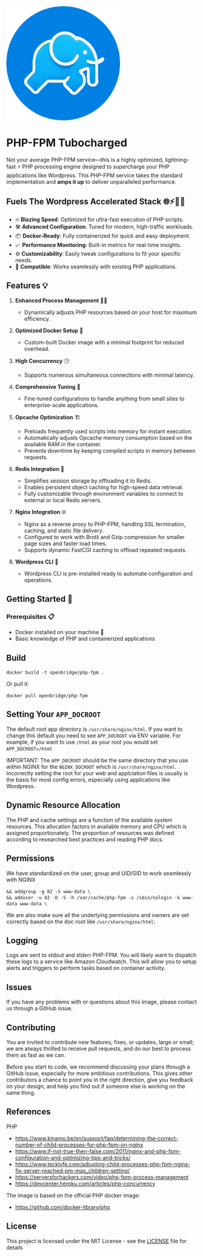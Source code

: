 

<img src="images/php.png" alt="PHP" width="300">

# PHP-FPM Tubocharged
Not your average PHP-FPM service—this is a highly optimized, lightning-fast ⚡ PHP processing engine designed to supercharge your PHP applications like Wordpress. This PHP-FPM service takes the standard implementation and **amps it up** to deliver unparalleled performance.

## Fuels The Wordpress Accelerated Stack 🌐⚡🚦🌀

- 🔥 **Blazing Speed**: Optimized for ultra-fast execution of PHP scripts.
- 🛠️ **Advanced Configuration**: Tuned for modern, high-traffic workloads.
- 📦 **Docker-Ready**: Fully containerized for quick and easy deployment.
- 📈 **Performance Monitoring**: Built-in metrics for real-time insights.
- ⚙️ **Customizability**: Easily tweak configurations to fit your specific needs.
- 🧩 **Compatible**: Works seamlessly with existing PHP applications.

## Features 💡

1. **Enhanced Process Management** 🧑‍💻  
      - Dynamically adjusts PHP resources based on your host for maximum efficiency.

2. **Optimized Docker Setup** 🐳  
      - Custom-built Docker image with a minimal footprint for reduced overhead.

3. **High Concurrency** 🕒  
      - Supports numerous simultaneous connections with minimal latency.

4. **Comprehensive Tuning** 🎯  
      - Fine-tuned configurations to handle anything from small sites to enterprise-scale applications.

5. **Opcache Optimization** 🏗️ 
      - Preloads frequently used scripts into memory for instant execution.
      - Automatically adjusts Opcache memory consumption based on the available RAM in the container.
      - Prevents downtime by keeping compiled scripts in memory between requests.

6. **Redis Integration** 🔴 
      - Simplifies session storage by offloading it to Redis.
      - Enables persistent object caching for high-speed data retrieval.
      - Fully customizable through environment variables to connect to external or local Redis servers.

7. **Nginx Integration** 🌐
      - Nginx as a reverse proxy to PHP-FPM, handling SSL termination, caching, and static file delivery.
      - Configured to work with Brotli and Gzip compression for smaller page sizes and faster load times.
      - Supports dynamic FastCGI caching to offload repeated requests.

8. **Wordpress CLI** 🎯  
      - Wordpress CLI is pre-installed ready to automate configuration and operations.

## Getting Started 🚀

### Prerequisites 📋

- Docker installed on your machine 🐳
- Basic knowledge of PHP and containerized applications

## Build
```
docker build -t openbridge/php-fpm .
```

Or pull it:
```
docker pull openbridge/php-fpm
```

## Setting Your `APP_DOCROOT`

The default root app directory is `/usr/share/nginx/html`. If you want to change this default you need to see `APP_DOCROOT` via ENV variable. For example, if you want to use `/html` as your root you would set `APP_DOCROOT=/html`

IMPORTANT: The `APP_DOCROOT` should be the same directory that you use within NGINX for the `NGINX_DOCROOT` which is `/usr/share/nginx/html`. Incorrectly setting the root for your web and applciation files is usually is the basis for most config errors, especially using applications like Wordpress.

## Dynamic Resource Allocation
The PHP and cache settings are a function of the available system resources. This allocation factors in available memory and CPU which is assigned proportionately. The proportion of resources was defined according to researched best practices and reading PHP docs.

## Permissions
We have standardized on the user, group and UID/GID to work seamlessly with NGINX

```docker
&& addgroup -g 82 -S www-data \
&& adduser -u 82 -D -S -h /var/cache/php-fpm -s /sbin/nologin -G www-data www-data \
```
We are also make sure all the underlying permissions and owners are set correctly based on the doc root like `/usr/share/nginx/html`:

## Logging
Logs are sent to stdout and stderr PHP-FPM.
You will likely want to dispatch these logs to a service like Amazon Cloudwatch. This will allow you to setup alerts and triggers to perform tasks based on container activity.

## Issues

If you have any problems with or questions about this image, please contact us through a GitHub issue.

## Contributing

You are invited to contribute new features, fixes, or updates, large or small; we are always thrilled to receive pull requests, and do our best to process them as fast as we can.

Before you start to code, we recommend discussing your plans through a GitHub issue, especially for more ambitious contributions. This gives other contributors a chance to point you in the right direction, give you feedback on your design, and help you find out if someone else is working on the same thing.

## References

PHP

* https://www.kinamo.be/en/support/faq/determining-the-correct-number-of-child-processes-for-php-fpm-on-nginx
* https://www.if-not-true-then-false.com/2011/nginx-and-php-fpm-configuration-and-optimizing-tips-and-tricks/
* https://www.tecklyfe.com/adjusting-child-processes-php-fpm-nginx-fix-server-reached-pm-max_children-setting/
* https://serversforhackers.com/video/php-fpm-process-management
* https://devcenter.heroku.com/articles/php-concurrency

The image is based on the official PHP docker image:
* https://github.com/docker-library/php

## License

This project is licensed under the MIT License - see the [LICENSE](LICENSE) file for details
